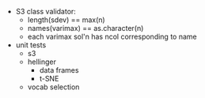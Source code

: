 - S3 class validator:
     - length(sdev) == max(n)
     - names(varimax) == as.character(n)
     - each varimax sol'n has ncol corresponding to name
- unit tests
    - s3
    - hellinger
        - data frames
        - t-SNE
    - vocab selection
